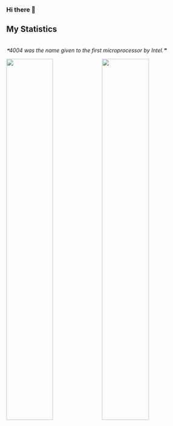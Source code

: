 ### Hi there 👋

## My Statistics
<br/>
<!--STARTS_HERE_QUOTE_README-->
<i>❝4004 was the name given to the first microprocessor by Intel.❞</i>
<!--ENDS_HERE_QUOTE_README-->
<br/>
<p align="left">
  <img width="49.5%" src="https://github-readme-stats.vercel.app/api?username=chiranjeet-baruah&show=reviews,discussions_started,discussions_answered,prs_merged,prs_merged_percentage&show_icons=true&theme=vue-dark&count_private=true&include_all_commits=true&show_icons=true&cache_seconds=1800" />
  <img width="49.5%" src="https://github-readme-stats.vercel.app/api/top-langs/?username=chiranjeet-baruah&layout=compact&count_private=true&include_all_commits=true&cache_seconds=1800" />
</p>
<br>

